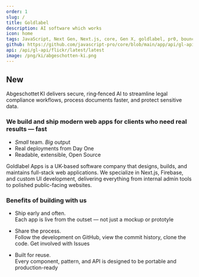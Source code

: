 ```yaml
---
order: 1
slug: /
title: Goldlabel
description: AI software which works
icon: home
tags: JavaScript, Next Gen, Next.js, core, Gen X, goldlabel, pr0, bouncer, AI Prompt Engineering, ChatGPT, OpenAI, Singularity, Frontend, Vanilla JS, TypeScript, React, Angular, Vue, Material UI, MUI, Flash, Server Side JavaScript, Node, Gatsby, NextJS, Headless CMS
github: https://github.com/javascript-pro/core/blob/main/app/api/gl-api/flickr/latest/update/route.ts
api: /api/gl-api/flickr/latest/latest
image: /png/ki/abgeschotten-ki.png
---
```


## New

Abgeschottet KI delivers secure, ring‑fenced AI to streamline legal compliance workflows, process documents faster, and protect sensitive data.

### We build and ship modern web apps for clients who need real results — fast

- _Small_ team. _Big_ output
- Real deployments from Day One
- Readable, extensible, Open Source

Goldlabel Apps is a UK-based software company that designs, builds, and maintains full-stack web applications. We specialize in Next.js, Firebase, and custom UI development, delivering everything from internal admin tools to polished public-facing websites.

### Benefits of building with us

- Ship early and often.  
  Each app is live from the outset — not just a mockup or prototyle

- Share the process.  
  Follow the development on GitHub, view the commit history, clone the code. Get involved with Issues

- Built for reuse.  
  Every component, pattern, and API is designed to be portable and production-ready

